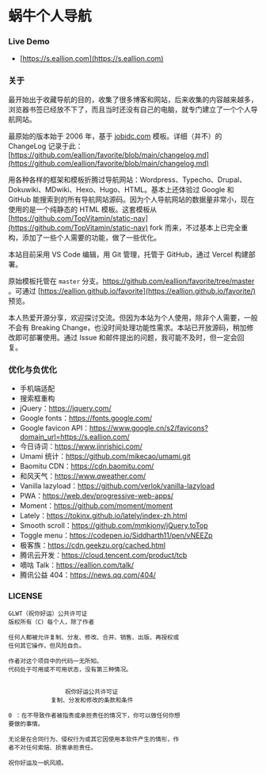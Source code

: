 # 蜗牛个人导航

### Live Demo
- [https://s.eallion.com](https://s.eallion.com)

### 关于

最开始出于收藏导航的目的，收集了很多博客和网站，后来收集的内容越来越多，浏览器书签已经放不下了，而且当时还没有自己的电脑，就专门建立了一个个人导航网站。

最原始的版本始于 2006 年，基于 [jobidc.com](http://eallion.jobidc.com/) 模板。详细（并不）的 ChangeLog 记录于此：[https://github.com/eallion/favorite/blob/main/changelog.md](https://github.com/eallion/favorite/blob/main/changelog.md)

用各种各样的框架和模板折腾过导航网站：Wordpress、Typecho、Drupal、Dokuwiki、MDwiki、Hexo、Hugo、HTML。基本上还体验过 Google 和 GitHub 能搜索到的所有导航网站源码。因为个人导航网站的数据量非常小，现在使用的是一个纯静态的 HTML 模板。这套模板从 [https://github.com/TopVitamin/static-nav](https://github.com/TopVitamin/static-nav) fork 而来，不过基本上已完全重构，添加了一些个人需要的功能，做了一些优化。

本站目前采用 VS Code 编辑，用 Git 管理，托管于 GitHub，通过 Vercel 构建部署。

原始模板托管在 `master` 分支。https://github.com/eallion/favorite/tree/master 。可通过  [https://eallion.github.io/favorite](https://eallion.github.io/favorite/) 预览。

本人热爱开源分享，欢迎探讨交流。但因为本站为个人使用，除非个人需要，一般不会有 Breaking Change，也没时间处理功能性需求。本站已开放源码，稍加修改即可部署使用。通过 Issue 和邮件提出的问题，我可能不及时，但一定会回复。
### 优化与负优化

 - 手机端适配
 - 搜索框重构
 - jQuery：<https://jquery.com/>
 - Google fonts：<https://fonts.google.com/>
 - Google favicon API：<https://www.google.cn/s2/favicons?domain_url=https://s.eallion.com/>
 - 今日诗词：<https://www.jinrishici.com/>
 - Umami 统计：<https://github.com/mikecao/umami.git>
 - Baomitu CDN：<https://cdn.baomitu.com/>
 - 和风天气：<https://www.qweather.com/>
 - Vanilla lazyload：<https://github.com/verlok/vanilla-lazyload>
 - PWA：<https://web.dev/progressive-web-apps/>
 - Moment：<https://github.com/moment/moment>
 - Lately：<https://tokinx.github.io/lately/index-zh.html>
 - Smooth scroll：<https://github.com/mmkjony/jQuery.toTop>
 - Toggle menu：<https://codepen.io/Siddharth11/pen/vNEEZp>
 - 极客族：<https://cdn.geekzu.org/cached.html>
 - 腾讯云开发：<https://cloud.tencent.com/product/tcb>
 - 嘀咕 Talk：<https://eallion.com/talk/>
 - 腾讯公益 404：<https://news.qq.com/404/>


### LICENSE
```
GLWT（祝你好运）公共许可证
版权所有（C）每个人，除了作者

任何人都被允许复制、分发、修改、合并、销售、出版、再授权或
任何其它操作，但风险自负。

作者对这个项目中的代码一无所知。
代码处于可用或不可用状态，没有第三种情况。


                祝你好运公共许可证
            复制、分发和修改的条款和条件

0 ：在不导致作者被指责或承担责任的情况下，你可以做任何你想
要做的事情。

无论是在合同行为、侵权行为或其它因使用本软件产生的情形，作
者不对任何索赔、损害承担责任。

祝你好运及一帆风顺。
```